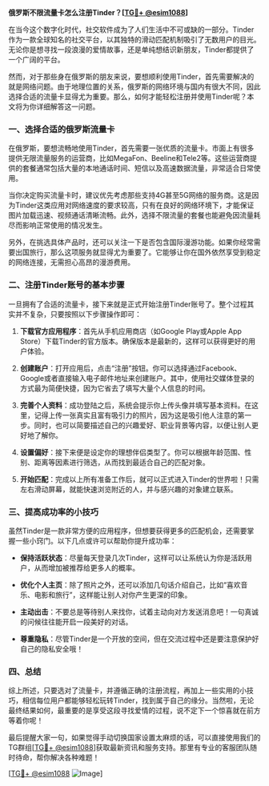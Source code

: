**俄罗斯不限流量卡怎么注册Tinder？[[TG💪+ @esim1088](https://t.me/s/esim1088)]**

在当今这个数字化时代，社交软件成为了人们生活中不可或缺的一部分。Tinder作为一款全球知名的社交平台，以其独特的滑动匹配机制吸引了无数用户的目光。无论你是想寻找一段浪漫的爱情故事，还是单纯想结识新朋友，Tinder都提供了一个广阔的平台。

然而，对于那些身在俄罗斯的朋友来说，要想顺利使用Tinder，首先需要解决的就是网络问题。由于地理位置的关系，俄罗斯的网络环境与国内有很大不同，因此选择合适的流量卡显得尤为重要。那么，如何才能轻松注册并使用Tinder呢？本文将为你详细解答这一问题。

### 一、选择合适的俄罗斯流量卡

在俄罗斯，要想流畅地使用Tinder，首先需要一张优质的流量卡。市面上有很多提供无限流量服务的运营商，比如MegaFon、Beeline和Tele2等。这些运营商提供的套餐通常包括大量的本地通话时间、短信以及高速数据流量，非常适合日常使用。

当你决定购买流量卡时，建议优先考虑那些支持4G甚至5G网络的服务商。这是因为Tinder这类应用对网络速度的要求较高，只有在良好的网络环境下，才能保证图片加载迅速、视频通话清晰流畅。此外，选择不限流量的套餐也能避免因流量耗尽而影响正常使用的情况发生。

另外，在挑选具体产品时，还可以关注一下是否包含国际漫游功能。如果你经常需要出国旅行，那么这项服务就显得尤为重要了。它能够让你在国外依然享受到稳定的网络连接，无需担心高昂的漫游费用。

### 二、注册Tinder账号的基本步骤

一旦拥有了合适的流量卡，接下来就是正式开始注册Tinder账号了。整个过程其实并不复杂，只要按照以下步骤操作即可：

1. **下载官方应用程序**：首先从手机应用商店（如Google Play或Apple App Store）下载Tinder的官方版本。确保版本是最新的，这样可以获得更好的用户体验。
   
2. **创建账户**：打开应用后，点击“注册”按钮。你可以选择通过Facebook、Google或者直接输入电子邮件地址来创建账户。其中，使用社交媒体登录的方式最为简便快捷，因为它省去了填写大量个人信息的时间。

3. **完善个人资料**：成功登陆之后，系统会提示你上传头像并填写基本资料。在这里，记得上传一张真实且富有吸引力的照片，因为这是吸引他人注意的第一步。同时，也可以简要描述自己的兴趣爱好、职业背景等内容，以便让别人更好地了解你。

4. **设置偏好**：接下来便是设定你的理想伴侣类型了。你可以根据年龄范围、性别、距离等因素进行筛选，从而找到最适合自己的匹配对象。

5. **开始匹配**：完成以上所有准备工作后，就可以正式进入Tinder的世界啦！只需左右滑动屏幕，就能快速浏览附近的人，并与感兴趣的对象建立联系。

### 三、提高成功率的小技巧

虽然Tinder是一款非常方便的应用程序，但想要获得更多的匹配机会，还需要掌握一些小窍门。以下几点或许可以帮助你提升成功率：

- **保持活跃状态**：尽量每天登录几次Tinder，这样可以让系统认为你是活跃用户，从而增加被推荐给更多人的概率。
  
- **优化个人主页**：除了照片之外，还可以添加几句话介绍自己，比如“喜欢音乐、电影和旅行”，这样能让别人对你产生更深的印象。

- **主动出击**：不要总是等待别人来找你，试着主动向对方发送消息吧！一句真诚的问候往往能开启一段美好的对话。

- **尊重隐私**：尽管Tinder是一个开放的空间，但在交流过程中还是要注意保护好自己的隐私安全哦！

### 四、总结

综上所述，只要选对了流量卡，并遵循正确的注册流程，再加上一些实用的小技巧，相信每位用户都能够轻松玩转Tinder，找到属于自己的缘分。当然啦，无论最终结果如何，最重要的是享受这段寻找爱情的过程，说不定下一个惊喜就在前方等着你呢！

最后提醒大家一句，如果觉得手动切换国家设置太麻烦的话，可以直接使用我们的TG群组[[TG💪+ @esim1088](https://t.me/s/esim1088)]获取最新资讯和服务支持。那里有专业的客服团队随时待命，帮你解决各种难题！

[[TG💪+ @esim1088](https://t.me/s/esim1088) ![Image](https://i.postimg.cc/4NQfJmqS/Snipaste-2025-05-13-00-14-12.png)]